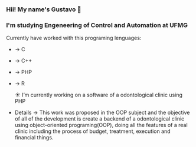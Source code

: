 ###                            Hii! My name's Gustavo 👋
### I'm studying Engeneering of Control and Automation at UFMG

Currently have worked with this programing lenguages:
- -> C
- -> C++
- -> PHP
- -> R

  ☀️ I’m currently working on a software of a odontological clinic using PHP
- Details -> This work was proposed in the OOP subject and the objective of all of the development
is create a backend of a odontological clinic using object-oriented programing(OOP), doing all
the features of a real clinic including the process of budget, treatment, execution and financial things.


